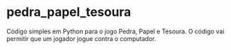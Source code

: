 # pedra_papel_tesoura
Código simples em Python para o jogo Pedra, Papel e Tesoura. O código vai permitir que um jogador jogue contra o computador. 
